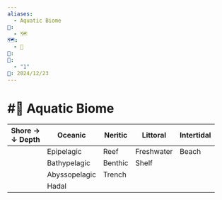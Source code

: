 ```yaml
---
aliases:
  - Aquatic Biome
📁:
  - 🗺️
🗺️:
  - 📁
👤: 
🔀:
  - "1"
📅: 2024/12/23
---
```

# #🔀  Aquatic Biome

| Shore →<br>↓ Depth | Oceanic       | Neritic | Littoral   | Intertidal |
| ------------------ | ------------- | ------- | ---------- | ---------- |
|                    | Epipelagic    | Reef    | Freshwater | Beach      |
|                    | Bathypelagic  | Benthic | Shelf      |            |
|                    | Abyssopelagic | Trench  |            |            |
|                    | Hadal         |         |            |            |
